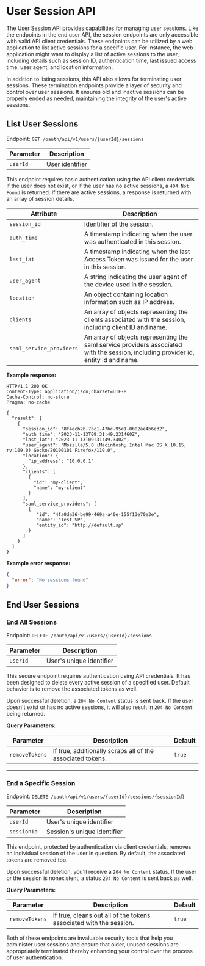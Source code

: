 # User Session API

The User Session API provides capabilities for managing user sessions. Like the endpoints in the end user API, the session endpoints are
only accessible with valid API client credentials. These endpoints can be utilized by a web application to list active sessions for a
specific user. For instance, the web application might want to display a list of active sessions to the user, including details such
as session ID, authentication time, last issued access time, user agent, and location information.

In addition to listing sessions, this API also allows for terminating user sessions.
These termination endpoints provide a layer of security and control over user sessions. It ensures old and inactive sessions can be properly
ended as needed, maintaining the integrity of the user's active sessions.

## List User Sessions

Endpoint: `GET /oauth/api/v1/users/{userId}/sessions`

| Parameter | Description     |
|-----------|-----------------|
| `userId`  | User identifier |

This endpoint requires basic authentication using the API client credentials.
If the user does not exist, or if the user has no active sessions, a `404 Not Found` is returned.
If there are active sessions, a response is returned with an array of session details.

| Attribute                | Description                                                                                                                         |
|--------------------------|-------------------------------------------------------------------------------------------------------------------------------------|
| `session_id`             | Identifier of the session.                                                                                                          |
| `auth_time`              | A timestamp indicating when the user was authenticated in this session.                                                             |
| `last_iat`               | A timestamp indicating when the last Access Token was issued for the user in this session.                                          |
| `user_agent`             | A string indicating the user agent of the device used in the session.                                                               |
| `location`               | An object containing location information such as IP address.                                                                       |
| `clients`                | An array of objects representing the clients associated with the session, including client ID and name.                             |
| `saml_service_providers` | An array of objects representing the saml service providers associated with the session, including provider id, entity id and name. |

**Example response:**

```http
HTTP/1.1 200 OK
Content-Type: application/json;charset=UTF-8
Cache-Control: no-store
Pragma: no-cache
 
{
  "result": [
    {
      "session_id": "8f4ecb2b-7bc1-47bc-95e1-0b02ae4b6e32",
      "auth_time": "2023-11-13T09:31:49.231460Z",
      "last_iat": "2023-11-13T09:31:49.340Z",
      "user_agent": "Mozilla/5.0 (Macintosh; Intel Mac OS X 10.15; rv:109.0) Gecko/20100101 Firefox/119.0",
      "location": {
        "ip_address": "10.0.0.1"
      },
      "clients": [
        {
          "id": "my-client",
          "name": "my-client"
        }
      ],
      "saml_service_providers": [
        {
           "id": "4fa0da36-be99-469a-a40e-155f13e70e3e",
           "name": "Test SP",
           "entity_id": "http://default.sp"
        }
      ]
    }
  ]
}
```

**Example error response:**

```json
{
  "error": "No sessions found"
}
```

## End User Sessions

### End All Sessions

Endpoint: `DELETE /oauth/api/v1/users/{userId}/sessions`

| Parameter | Description              |
|-----------|--------------------------|
| `userId`  | User's unique identifier |

This secure endpoint requires authentication using API credentials. It has been designed to delete every active session of a specified user.
Default behavior is to remove the associated tokens as well.

Upon successful deletion, a `204 No Content` status is sent back. If the user doesn't exist or has no active sessions, it will also result
in `204 No Content` being returned.

**Query Parameters:**

| Parameter      | Description                                                | Default |
|----------------|------------------------------------------------------------|---------|
| `removeTokens` | If true, additionally scraps all of the associated tokens. | `true`  |

---

### End a Specific Session

Endpoint: `DELETE /oauth/api/v1/users/{userId}/sessions/{sessionId}`

| Parameter   | Description                 |
|-------------|-----------------------------|
| `userId`    | User's unique identifier    |
| `sessionId` | Session's unique identifier |

This endpoint, protected by authentication via client credentials, removes an individual session of the user in question. By default, the
associated tokens are removed too.

Upon successful deletion, you'll receive a `204 No Content` status. If the user or the session is nonexistent, a status `204 No Content` is
sent back as well.

**Query Parameters:**

| Parameter      | Description                                                        | Default |
|----------------|--------------------------------------------------------------------|---------|
| `removeTokens` | If true, cleans out all of the tokens associated with the session. | `true`  |

Both of these endpoints are invaluable security tools that help you administer user sessions and ensure that older, unused sessions are
appropriately terminated thereby enhancing your control over the process of user authentication.
